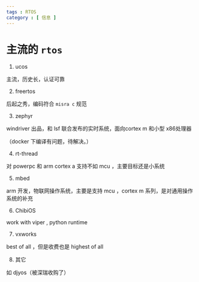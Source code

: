 ```yaml
---
tags : RTOS 
category : [ 信息 ]
---
```


主流的 `rtos`
===

1. ucos
 
 主流，历史长，认证可靠

2. freertos

  后起之秀，编码符合 `misra c` 规范

3. zephyr

  windriver 出品，和 lsf 联合发布的实时系统，面向cortex m 和小型 x86处理器
  
  （docker 下编译有问题，待解决。）

4. rt-thread

对 powerpc 和 arm cortex a 支持不如 mcu ，主要目标还是小系统

5. mbed

  arm 开发，物联网操作系统，主要是支持 mcu ，cortex m 系列，是对通用操作系统的补充

6. ChibiOS
	
  work with viper , python runtime

7. vxworks

  best of all ，但是收费也是 highest of all

8. 其它
 
 如 djyos（被深瑞收购了）

